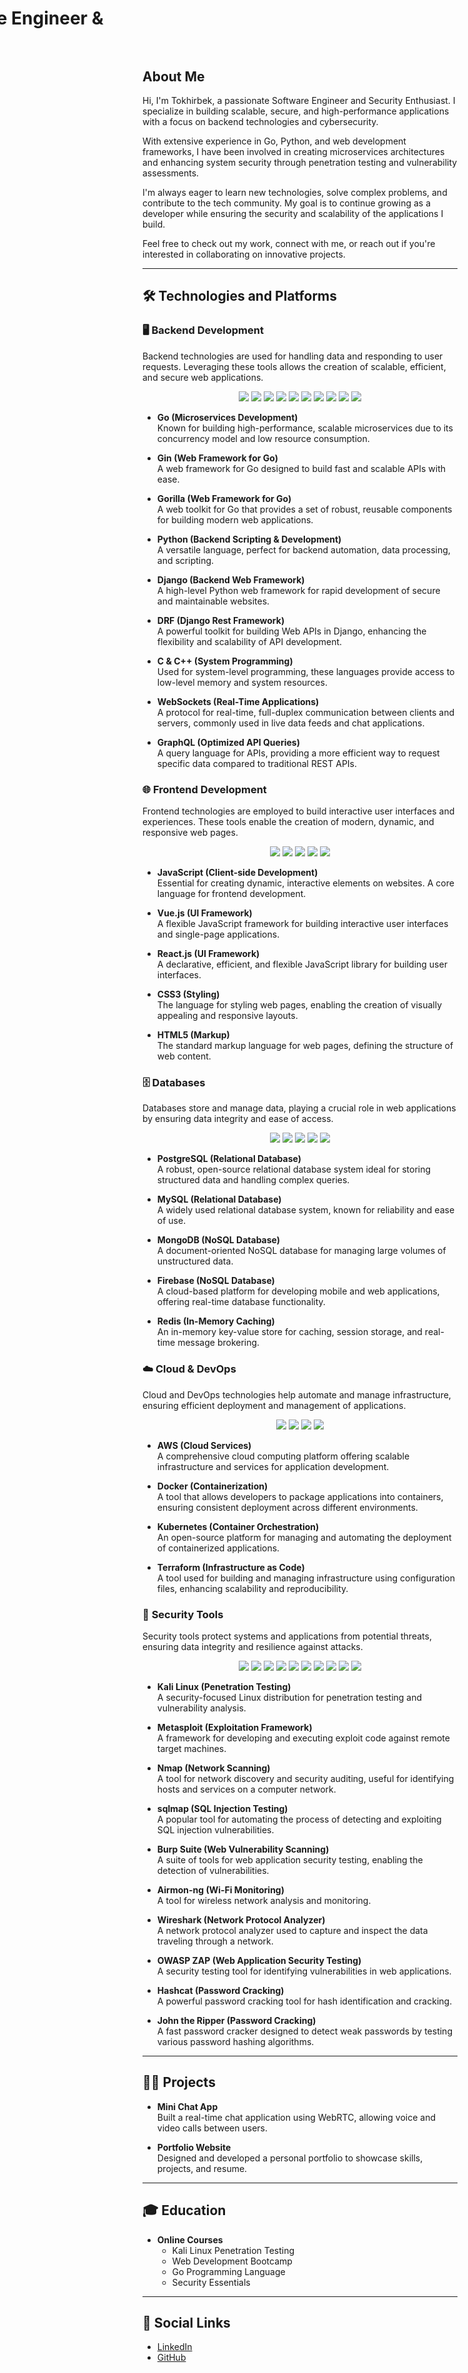 <h1 style="animation: slideIn 1s ease-out; transform: translateX(-100%); transition: transform 1s ease-out;">Tokhirbek - Software Engineer & Security Enthusiast</h1>

## About Me

Hi, I'm Tokhirbek, a passionate Software Engineer and Security Enthusiast. I specialize in building scalable, secure, and high-performance applications with a focus on backend technologies and cybersecurity.

With extensive experience in Go, Python, and web development frameworks, I have been involved in creating microservices architectures and enhancing system security through penetration testing and vulnerability assessments.

I'm always eager to learn new technologies, solve complex problems, and contribute to the tech community. My goal is to continue growing as a developer while ensuring the security and scalability of the applications I build.

Feel free to check out my work, connect with me, or reach out if you're interested in collaborating on innovative projects.

<!--
## 🏆 Experience

- **Software Engineer** at XYZ Corp  
  Focused on developing highly scalable web applications with a strong emphasis on security and performance optimization.  
  Key Achievements: 
  - Enhanced system performance by 30% utilizing Go and the Gin framework.  
  - Designed and implemented a microservices architecture for a large-scale e-commerce platform.

- **Security Consultant** at ABC Ltd  
  Worked closely with a cross-functional team to assess vulnerabilities and improve security across web and mobile platforms.  
  Key Achievements: 
  - Conducted penetration testing and vulnerability assessments, reducing security risks by 40%.  
  - Developed custom automated security tools using Python and Bash scripts.
-->
---

## 🛠 Technologies and Platforms

### 🖥️ **Backend Development**  
Backend technologies are used for handling data and responding to user requests. Leveraging these tools allows the creation of scalable, efficient, and secure web applications.

<p align="center">
  <img src="https://img.shields.io/badge/Go-00ADD8?style=for-the-badge&logo=go&logoColor=white"/>
  <img src="https://img.shields.io/badge/Gin_Gonic-00ADD8?style=for-the-badge&logo=go&logoColor=white"/>
  <img src="https://img.shields.io/badge/Gorilla-000000?style=for-the-badge&logo=go&logoColor=white"/>
  <img src="https://img.shields.io/badge/Python-3776AB?style=for-the-badge&logo=python&logoColor=white"/>
  <img src="https://img.shields.io/badge/Django-092E20?style=for-the-badge&logo=django&logoColor=white"/>
  <img src="https://img.shields.io/badge/DRF-red?style=for-the-badge&logo=django&logoColor=white"/>
  <img src="https://img.shields.io/badge/C-00599C?style=for-the-badge&logo=c&logoColor=white"/>
  <img src="https://img.shields.io/badge/C%2B%2B-00599C?style=for-the-badge&logo=cplusplus&logoColor=white"/>
  <img src="https://img.shields.io/badge/WebSocket-2E86C1?style=for-the-badge&logo=websocket&logoColor=white"/>
  <img src="https://img.shields.io/badge/GraphQL-E10098?style=for-the-badge&logo=graphql&logoColor=white"/>
</p>

- **Go (Microservices Development)**  
  Known for building high-performance, scalable microservices due to its concurrency model and low resource consumption.

- **Gin (Web Framework for Go)**  
  A web framework for Go designed to build fast and scalable APIs with ease.

- **Gorilla (Web Framework for Go)**  
  A web toolkit for Go that provides a set of robust, reusable components for building modern web applications.

- **Python (Backend Scripting & Development)**  
  A versatile language, perfect for backend automation, data processing, and scripting.

- **Django (Backend Web Framework)**  
  A high-level Python web framework for rapid development of secure and maintainable websites.

- **DRF (Django Rest Framework)**  
  A powerful toolkit for building Web APIs in Django, enhancing the flexibility and scalability of API development.

- **C & C++ (System Programming)**  
  Used for system-level programming, these languages provide access to low-level memory and system resources.

- **WebSockets (Real-Time Applications)**  
  A protocol for real-time, full-duplex communication between clients and servers, commonly used in live data feeds and chat applications.

- **GraphQL (Optimized API Queries)**  
  A query language for APIs, providing a more efficient way to request specific data compared to traditional REST APIs.

### 🌐 **Frontend Development**  
Frontend technologies are employed to build interactive user interfaces and experiences. These tools enable the creation of modern, dynamic, and responsive web pages.

<p align="center">
  <img src="https://img.shields.io/badge/JavaScript-F7DF1E?style=for-the-badge&logo=javascript&logoColor=black"/>
  <img src="https://img.shields.io/badge/Vue.js-4FC08D?style=for-the-badge&logo=vue.js&logoColor=white"/>
  <img src="https://img.shields.io/badge/React-61DAFB?style=for-the-badge&logo=react&logoColor=black"/>
  <img src="https://img.shields.io/badge/CSS3-1572B6?style=for-the-badge&logo=css3&logoColor=white"/>
  <img src="https://img.shields.io/badge/HTML5-E34F26?style=for-the-badge&logo=html5&logoColor=white"/>
</p>

- **JavaScript (Client-side Development)**  
  Essential for creating dynamic, interactive elements on websites. A core language for frontend development.

- **Vue.js (UI Framework)**  
  A flexible JavaScript framework for building interactive user interfaces and single-page applications.

- **React.js (UI Framework)**  
  A declarative, efficient, and flexible JavaScript library for building user interfaces.

- **CSS3 (Styling)**  
  The language for styling web pages, enabling the creation of visually appealing and responsive layouts.

- **HTML5 (Markup)**  
  The standard markup language for web pages, defining the structure of web content.

### 🗄️ **Databases**  
Databases store and manage data, playing a crucial role in web applications by ensuring data integrity and ease of access.

<p align="center">
  <img src="https://img.shields.io/badge/PostgreSQL-336791?style=for-the-badge&logo=postgresql&logoColor=white"/>
  <img src="https://img.shields.io/badge/MySQL-4479A1?style=for-the-badge&logo=mysql&logoColor=white"/>
  <img src="https://img.shields.io/badge/MongoDB-47A248?style=for-the-badge&logo=mongodb&logoColor=white"/>
  <img src="https://img.shields.io/badge/Firebase-FFCB2F?style=for-the-badge&logo=firebase&logoColor=white"/>
  <img src="https://img.shields.io/badge/Redis-DC382D?style=for-the-badge&logo=redis&logoColor=white"/>
</p>

- **PostgreSQL (Relational Database)**  
  A robust, open-source relational database system ideal for storing structured data and handling complex queries.

- **MySQL (Relational Database)**  
  A widely used relational database system, known for reliability and ease of use.

- **MongoDB (NoSQL Database)**  
  A document-oriented NoSQL database for managing large volumes of unstructured data.

- **Firebase (NoSQL Database)**  
  A cloud-based platform for developing mobile and web applications, offering real-time database functionality.

- **Redis (In-Memory Caching)**  
  An in-memory key-value store for caching, session storage, and real-time message brokering.

### ☁️ **Cloud & DevOps**  
Cloud and DevOps technologies help automate and manage infrastructure, ensuring efficient deployment and management of applications.

<p align="center">
  <img src="https://img.shields.io/badge/Amazon_AWS-232F3E?style=for-the-badge&logo=amazonaws&logoColor=white"/>
  <img src="https://img.shields.io/badge/Docker-2496ED?style=for-the-badge&logo=docker&logoColor=white"/>
  <img src="https://img.shields.io/badge/Kubernetes-326CE5?style=for-the-badge&logo=kubernetes&logoColor=white"/>
  <img src="https://img.shields.io/badge/Terraform-7B42BC?style=for-the-badge&logo=terraform&logoColor=white"/>
</p>

- **AWS (Cloud Services)**  
  A comprehensive cloud computing platform offering scalable infrastructure and services for application development.

- **Docker (Containerization)**  
  A tool that allows developers to package applications into containers, ensuring consistent deployment across different environments.

- **Kubernetes (Container Orchestration)**  
  An open-source platform for managing and automating the deployment of containerized applications.

- **Terraform (Infrastructure as Code)**  
  A tool used for building and managing infrastructure using configuration files, enhancing scalability and reproducibility.

### 🔐 **Security Tools**  
Security tools protect systems and applications from potential threats, ensuring data integrity and resilience against attacks.

<p align="center">
  <img src="https://img.shields.io/badge/Kali_Linux-557C94?style=for-the-badge&logo=kali&logoColor=white"/>
  <img src="https://img.shields.io/badge/Metasploit-FF0000?style=for-the-badge&logo=metasploit&logoColor=white"/>
  <img src="https://img.shields.io/badge/Nmap-00A300?style=for-the-badge&logo=nmap&logoColor=white"/>
  <img src="https://img.shields.io/badge/sqlmap-009C38?style=for-the-badge&logo=sql&logoColor=white"/>
  <img src="https://img.shields.io/badge/Burp_Suite-F65D33?style=for-the-badge&logo=burp&logoColor=white"/>
  <img src="https://img.shields.io/badge/Airmon%20NG-FDC800?style=for-the-badge&logo=airmon&logoColor=white"/>
  <img src="https://img.shields.io/badge/Wireshark-0078D7?style=for-the-badge&logo=wireshark&logoColor=white"/>
  <img src="https://img.shields.io/badge/OWASP_ZAP-2E5C3E?style=for-the-badge&logo=owasp&logoColor=white"/>
  <img src="https://img.shields.io/badge/Hashcat-1A1A1A?style=for-the-badge&logo=hashcat&logoColor=white"/>
  <img src="https://img.shields.io/badge/John%20The%20Ripper-73B4A0?style=for-the-badge&logo=cryptography&logoColor=white"/>
</p>

- **Kali Linux (Penetration Testing)**  
  A security-focused Linux distribution for penetration testing and vulnerability analysis.

- **Metasploit (Exploitation Framework)**  
  A framework for developing and executing exploit code against remote target machines.

- **Nmap (Network Scanning)**  
  A tool for network discovery and security auditing, useful for identifying hosts and services on a computer network.

- **sqlmap (SQL Injection Testing)**  
  A popular tool for automating the process of detecting and exploiting SQL injection vulnerabilities.

- **Burp Suite (Web Vulnerability Scanning)**  
  A suite of tools for web application security testing, enabling the detection of vulnerabilities.

- **Airmon-ng (Wi-Fi Monitoring)**  
  A tool for wireless network analysis and monitoring.

- **Wireshark (Network Protocol Analyzer)**  
  A network protocol analyzer used to capture and inspect the data traveling through a network.

- **OWASP ZAP (Web Application Security Testing)**  
  A security testing tool for identifying vulnerabilities in web applications.

- **Hashcat (Password Cracking)**  
  A powerful password cracking tool for hash identification and cracking.

- **John the Ripper (Password Cracking)**  
  A fast password cracker designed to detect weak passwords by testing various password hashing algorithms.

---

## 🧑‍💻 Projects

- **Mini Chat App**  
  Built a real-time chat application using WebRTC, allowing voice and video calls between users.

- **Portfolio Website**  
  Designed and developed a personal portfolio to showcase skills, projects, and resume.

---

## 🎓 Education

<!-- - **O'zbekiston Milliy Universiteti** - BSc in Technology Systems Quality Management -->

- **Online Courses**  
  - Kali Linux Penetration Testing  
  - Web Development Bootcamp  
  - Go Programming Language  
  - Security Essentials  

---

## 🔗 Social Links

- [LinkedIn](https://www.linkedin.com/in/tokhirbek)
- [GitHub](https://github.com/tokhirbek)
